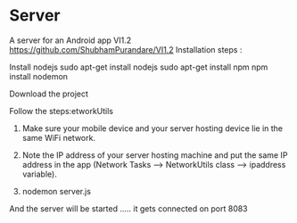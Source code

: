 # Server

A server for an Android app VI1.2 https://github.com/ShubhamPurandare/VI1.2
Installation steps :

Install nodejs 
sudo apt-get install nodejs 
sudo apt-get install npm 
npm install nodemon

Download the project 

Follow the steps:etworkUtils
1. Make sure your mobile device and your server hosting device lie in the same WiFi network.
2. Note the IP address of your server hosting machine and put the same IP address in the app 
  (Network Tasks --> NetworkUtils class --> ipaddress variable).
  
3. nodemon server.js

And the server will be started ..... it gets connected on port 8083
